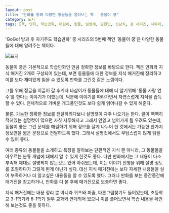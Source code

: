 ```yaml
---
layout: post
title: "만화를 통해 다양한 동물들을 알아보는 책 - 동물이 쿵"
category: 도서
tags: [책, 만화, 학습만화, 어린이, 동물, 임영제, 김현민, 신남식, 쿵 시리즈, 사파리, 이퍼블릭, 서평]
---
```


'GoGo! 방과 후 자기주도 학습만화' 쿵 시리즈의 5번째 책인
'동물이 쿵'은
다양한 동물들에 대해 알려주는 책이다.

![표지](https://lh3.googleusercontent.com/Ta8IpWvdw3CCP2cmRUEoRvJLrrEu_v6YkOYwaFBDERDzD5D-l7a132DLa6zLRvkQjDNx4TLf5BmLtA=s480)

동물이 쿵은 기본적으로 학습만화인 만큼 정확한 정보를 바탕으로 한다.
책은 만화와 지식 매거진 2개로 구성되어 있는데,
보면 동물들에 대한 정보를 지식 매거진에 정리하고
이를 보다 재미있게 읽을 수 있도록 만화를 그린것 같은 느낌이다.

그를 위해 정글을 이끌어 갈 후계자 타삼이가
동물들에 대해 더 알기위해 '동물 사랑 연수'를 한다는 이야기가 더했는데,
덕분에 이야기를 따라가면서 자연스럽게 지식을 습득할 수 있다.
전체적으로 가벼운 개그풍인것도 보다 쉽게 읽어나갈 수 있게 해준다.

물론, 가능한 정확한 정보를 전달하려다보니 설명컷이 자주 나오기는 한다.
글이 빽빽히 적혀있는 설명컷이 많으면 자칫 지루해지고 그래서 안읽고 넘어가게 될 우려도 있는데,
동물이 쿵은 그런 문제를 해결하기 위해 정보를 잘게 나누어
한 컷에서는 가능한 한가지 정보만을 짧은 문장으로 전달하도록 했다.
그래서 설명컷에서도 부담스럽지 않게 읽을 수 있어 좋다.

여러 종류의 동물들을 소개하고 특징을 알아보는 단편적인 지식 뿐 아니라,
그 동물들을 아우르는 분류 개념에 대해서 알 수 있게 한것도 좋다.
다만 만화에서는 그 내용이 다소 부족해 제대로 설명되지 않는것도 있어 아쉬웠는데,
이는 이야기 진행을 위해 설명 정도를 조절하다가 그렇게 된게 아닌가 싶다.
대신 지식 매거진에는 보다 자세한 내용들을 실어
부족하거나 더 알고싶은 내용들을 알 수 있도록 했다.
그러니 만화를 보는 중간중간에 매거진을 참고하거나,
만화를 다 본 후에 매거진으로 보충하면 좋다.

지식 매거진에는 내용 정리 뿐 아니라
퀴즈와 퍼즐, 다른그림찾기도 들어있는데,
초등학교 3-1학기와 6-1학기 일부 교과와 연계되어 있으니
이를 풀어보면서 학습 내용을 확인해 보는것도 좋을 듯하다.
